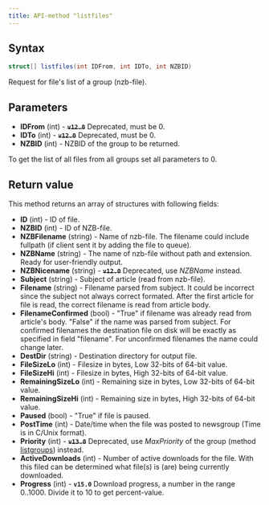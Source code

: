 ```yaml
---
title: API-method "listfiles"
---
```

## Syntax
```C#
struct[] listfiles(int IDFrom, int IDTo, int NZBID) 
```

Request for file's list of a group (nzb-file).

## Parameters
- **IDFrom** (int) - **~~`v12.0`~~** Deprecated, must be 0.
- **IDTo** (int) - **~~`v12.0`~~** Deprecated, must be 0.
- **NZBID** (int) - NZBID of the group to be returned.

To get the list of all files from all groups set all parameters to 0.

## Return value
This method returns an array of structures with following fields:
- **ID** (int) - ID of file.
- **NZBID** (int) - ID of NZB-file.
- **NZBFilename** (string) - Name of nzb-file. The filename could include fullpath (if client sent it by adding the file to queue).
- **NZBName** (string) - The name of nzb-file without path and extension. Ready for user-friendly output.
- **NZBNicename** (string) - **~~`v12.0`~~** Deprecated, use *NZBName* instead.
- **Subject** (string) - Subject of article (read from nzb-file).
- **Filename** (string) - Filename parsed from subject. It could be incorrect since the subject not always correct formated. After the first article for file is read, the correct filename is read from article body.
- **FilenameConfirmed** (bool) - "True" if filename was already read from article's body. "False" if the name was parsed from subject. For confirmed filenames the destination file on disk will be exactly as specified in field "filename". For unconfirmed filenames the name could change later.
- **DestDir** (string) - Destination directory for output file.
- **FileSizeLo** (int) - Filesize in bytes, Low 32-bits of 64-bit value.
- **FileSizeHi** (int) - Filesize in bytes, High 32-bits of 64-bit value.
- **RemainingSizeLo** (int) - Remaining size in bytes, Low 32-bits of 64-bit value.
- **RemainingSizeHi** (int) - Remaining size in bytes, High 32-bits of 64-bit value.
- **Paused** (bool) - "True" if file is paused.
- **PostTime** (int) - Date/time when the file was posted to newsgroup (Time is in C/Unix format).
- **Priority** (int) - **~~`v13.0`~~** Deprecated, use *MaxPriority* of the group (method [listgroups](listgroups)) instead.
- **ActiveDownloads** (int) - Number of active downloads for the file. With this filed can be determined what file(s) is (are) being currently downloaded.
- **Progress** (int) - **`v15.0`** Download progress, a number in the range 0..1000. Divide it to 10 to get percent-value.

